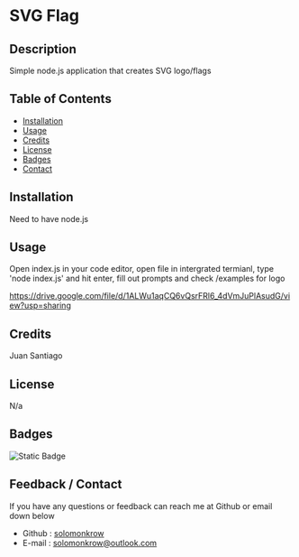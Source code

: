 # SVG Flag

## Description

Simple node.js application that creates SVG logo/flags

## Table of Contents

- [Installation](#installation)
- [Usage](#usage)
- [Credits](#credits)
- [License](#license)
- [Badges](#badges)
- [Contact](#contact)

## Installation

Need to have node.js

## Usage

Open index.js in your code editor, open file in intergrated termianl, type 'node index.js' and hit enter, fill out prompts and check /examples for logo

https://drive.google.com/file/d/1ALWu1aqCQ6vQsrFRl6_4dVmJuPlAsudG/view?usp=sharing

## Credits

Juan Santiago

## License

N/a

## Badges

![Static Badge](https://img.shields.io/badge/javascript-node.js-green)


## Feedback / Contact

If you have any questions or feedback can reach me at Github or email down below

- Github : [solomonkrow](https://www.github.com/solomonkrow)
- E-mail : solomonkrow@outlook.com

